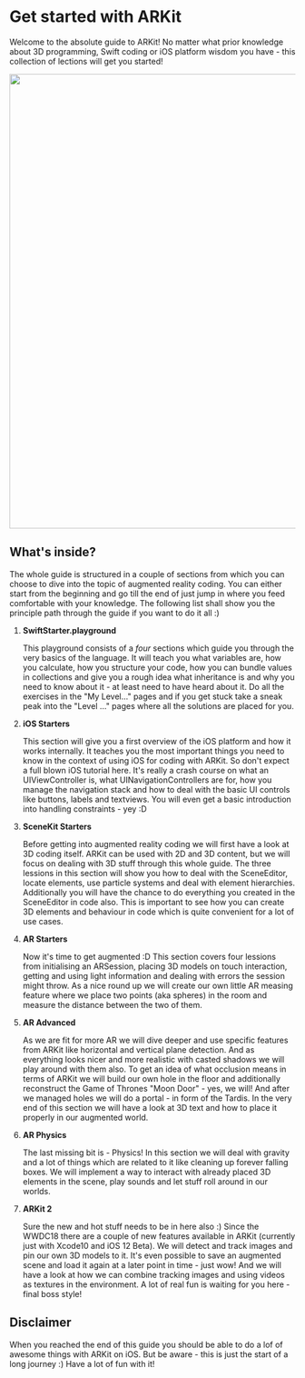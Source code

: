 
# Get started with ARKit

Welcome to the absolute guide to ARKit! No matter what prior knowledge about 3D programming, Swift coding or iOS platform wisdom you have - this collection of lections will get you started!

<p align="center">
<img src="https://drive.google.com/uc?id=1yXE77L2o_daWtcOedl1E3LFnE82CT2o7" width="800">
</p>

## What's inside?
The whole guide is structured in a couple of sections from which you can choose to dive into the topic of augmented reality coding. You can either start from the beginning and go till the end of just jump in where you feed comfortable with your knowledge.
The following list shall show you the principle path through the guide if you want to do it all :)

1. **SwiftStarter.playground**

    This playground consists of a *four* sections which guide you through the very basics of the language. It will teach you what variables are, how you calculate, how you structure your code, how you can bundle values in collections and give you a rough idea what inheritance is and why you need to know about it - at least need to have heard about it.
    Do all the exercises in the "My Level..." pages and if you get stuck take a sneak peak into the "Level ..." pages where all the solutions are placed for you.

2. **iOS Starters**

    This section will give you a first overview of the iOS platform and how it works internally. It teaches you the most important things you need to know in the context of using iOS for coding with ARKit. So don't expect a full blown iOS tutorial here. It's really a crash course on what an UIViewController is, what UINavigationControllers are for, how you manage the navigation stack and how to deal with the basic UI controls like buttons, labels and textviews. You will even get a basic introduction into handling constraints - yey :D

3. **SceneKit Starters**

    Before getting into augmented reality coding we will first have a look at 3D coding itself. ARKit can be used with 2D and 3D content, but we will focus on dealing with 3D stuff through this whole guide. The three lessions in this section will show you how to deal with the SceneEditor, locate elements, use particle systems and deal with element hierarchies. Additionally you will have the chance to do everything you created in the SceneEditor in code also. This is important to see how you can create 3D elements and behaviour in code which is quite convenient for a lot of use cases.

4. **AR Starters**

    Now it's time to get augmented :D This section covers four lessions from initialising an ARSession, placing 3D models on touch interaction, getting and using light information and dealing with errors the session might throw. As a nice round up we will create our own little AR measing feature where we place two points (aka spheres) in the room and measure the distance between the two of them.

5. **AR Advanced**

    As we are fit for more AR we will dive deeper and use specific features from ARKit like horizontal and vertical plane detection. And as everything looks nicer and more realistic with casted shadows we will play around with them also. To get an idea of what occlusion means in terms of ARKit we will build our own hole in the floor and additionally reconstruct the Game of Thrones "Moon Door" - yes, we will! And after we managed holes we will do a portal - in form of the Tardis. In the very end of this section we will have a look at 3D text and how to place it properly in our augmented world.

6. **AR Physics**

    The last missing bit is - Physics! In this section we will deal with gravity and a lot of things which are related to it like cleaning up forever falling boxes. We will implement a way to interact with already placed 3D elements in the scene, play sounds and let stuff roll around in our worlds.

7. **ARKit 2**

    Sure the new and hot stuff needs to be in here also :) Since the WWDC18 there are a couple of new features available in ARKit (currently just with Xcode10 and iOS 12 Beta). We will detect and track images and pin our own 3D models to it. It's even possible to save an augmented scene and load it again at a later point in time - just wow! And we will have a look at how we can combine tracking images and using videos as textures in the environment. A lot of real fun is waiting for you here - final boss style!


## Disclaimer
When you reached the end of this guide you should be able to do a lof of awesome things with ARKit on iOS. 
But be aware - this is just the start of a long journey :) Have a lot of fun with it! 
